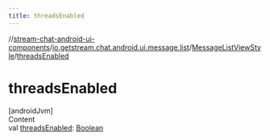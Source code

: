 ```yaml
---
title: threadsEnabled
---
```

//[stream-chat-android-ui-components](../../../index.md)/[io.getstream.chat.android.ui.message.list](../index.md)/[MessageListViewStyle](index.md)/[threadsEnabled](threadsEnabled.md)



# threadsEnabled  
[androidJvm]  
Content  
val [threadsEnabled](threadsEnabled.md): [Boolean](https://kotlinlang.org/api/latest/jvm/stdlib/kotlin/-boolean/index.html)  



